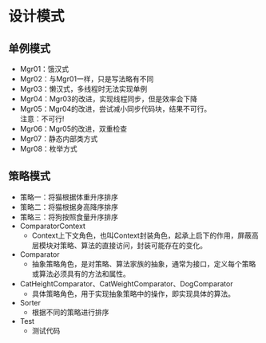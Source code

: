 # 设计模式

## 单例模式
- Mgr01：饿汉式
- Mgr02：与Mgr01一样，只是写法略有不同
- Mgr03：懒汉式，多线程时无法实现单例
- Mgr04：Mgr03的改进，实现线程同步，但是效率会下降
- Mgr05：Mgr04的改进，尝试减小同步代码块，结果不可行。<br>
  注意：不可行!
- Mgr06：Mgr05的改进，双重检查
- Mgr07：静态内部类方式
- Mgr08：枚举方式

## 策略模式
- 策略一：将猫根据体重升序排序
- 策略二：将猫根据身高降序排序
- 策略三：将狗按照食量升序排序
- ComparatorContext
    - Context上下文角色，也叫Context封装角色，起承上启下的作用，屏蔽高层模块对策略、算法的直接访问，封装可能存在的变化。
- Comparator
    - 抽象策略角色，是对策略、算法家族的抽象，通常为接口，定义每个策略或算法必须具有的方法和属性。
- CatHeightComparator、CatWeightComparator、DogComparator
    - 具体策略角色，用于实现抽象策略中的操作，即实现具体的算法。
- Sorter
    - 根据不同的策略进行排序
- Test
    - 测试代码

